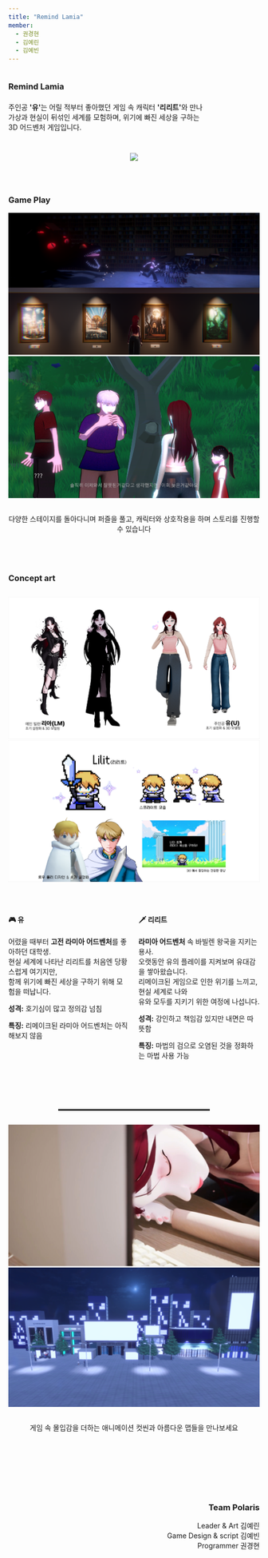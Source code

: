 ```yaml
---
title: "Remind Lamia"
member:
  - 권경현
  - 김예린
  - 김예빈
---
```


<div class="columns is-centered has-text-centered">
  <div class="column is-four-fifths">
    <h3 class="title is-1">Remind Lamia</h3>
    <div class="content has-text-left" style="margin-top: 1.5em;">
      <p>
        주인공 <strong>'유'</strong>는 어릴 적부터 좋아했던 게임 속 캐릭터 <strong>'리리트'</strong>와 만나<br>
        가상과 현실이 뒤섞인 세계를 모험하며, 위기에 빠진 세상을 구하는<br>
        3D 어드벤처 게임입니다.
      </p>
    </div>
  </div>
</div>

<div class="buttons" style="text-align: center; margin-top: 2em;">
  <img src="./asset/main.png">
</div>

<div style="height: 3em;"></div>

### Game Play
<div class="buttons" style="text-align: center; margin-top: 1em;">
  <img src="./asset/img9.png">
  <img src="./asset/img4.png">
</div>
<div style="text-align: center; margin-top: 2em;">
  <p>다양한 스테이지를 돌아다니며 퍼즐을 풀고, 캐릭터와 상호작용을 하며 스토리를 진행할 수 있습니다</p>
</div>

<div style="height: 3em;"></div>

### Concept art
<div class="buttons" style="text-align: center; margin-top: 2em;">
  <img src="./asset/img5.png">
  <img src="./asset/img6.png">
</div>
<div class="columns is-centered" style="margin-top: 3em;">
  <div class="column is-half">
    <h4 class="title is-4">🎮 유</h4>
    <p>
      어렸을 때부터 <strong>고전 라미아 어드벤처</strong>를 좋아하던 대학생.<br>
      현실 세계에 나타난 리리트를 처음엔 당황스럽게 여기지만,<br>
      함께 위기에 빠진 세상을 구하기 위해 모험을 떠납니다.
    </p>
    <p><strong>성격:</strong> 호기심이 많고 정의감 넘침</p>
    <p><strong>특징:</strong> 리메이크된 라미아 어드벤처는 아직 해보지 않음</p>
  </div>

  <div class="column is-half">
    <h4 class="title is-4">🗡️ 리리트</h4>
    <p><strong>라미아 어드벤처</strong> 속 바빌렌 왕국을 지키는 용사.<br>
      오랫동안 유의 플레이를 지켜보며 유대감을 쌓아왔습니다.<br>
      리메이크된 게임으로 인한 위기를 느끼고, 현실 세계로 나와<br>
      유와 모두를 지키기 위한 여정에 나섭니다.
    </p>
    <p><strong>성격:</strong> 강인하고 책임감 있지만 내면은 따뜻함</p>
    <p><strong>특징:</strong> 마법의 검으로 오염된 것을 정화하는 마법 사용 가능</p>
  </div>
</div>

<div style="height: 6em;"></div>

<hr style="width: 60%; margin: 0 auto 2em auto; border: 1px solid #000;">

<div class="buttons" style="text-align: center;">
  <img src="./asset/img7.png">
  <img src="./asset/img10.png">
</div>

<div style="text-align: center; margin-top: 2em;">
  <p>게임 속 몰입감을 더하는 애니메이션 컷씬과 아름다운 맵들을 만나보세요</p>
</div>

<!-- Team Polaris 구간 앞에 마진 추가 -->
<div style="margin-top: 10em; text-align: right;">
  <h3 class="title is-3"><strong>Team Polaris</strong></h3>
  Leader & Art 김예린<br>  
  Game Design & script 김예빈<br>
  Programmer 권경현  
</div>



